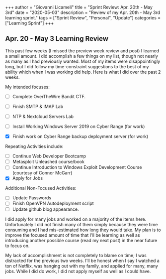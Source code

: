 +++
author = "Giovanni Licameli"
title = "Sprint Review: Apr. 20th - May 3rd"
date = "2020-05-03"
description = "Review of my Apr. 20th - May 3rd learning sprint."
tags = ["Sprint Review", "Personal", "Update"]
categories = ["Learning Sprint"]
+++

## Apr. 20 - May 3 Learning Review

This past few weeks (I missed the preview week review and post) I learned a small amount. I did accomplish a few things on my list, though not nearly as many as I had previously wanted. Most of my items were disappointingly long, but I did follow my time-constraint suggestions to the best of my ability which when I was working did help. Here is what I did over the past 2 weeks.

My intended focuses:

- [ ] Complete OverTheWire Bandit CTF.
- [ ] Finish SMTP & IMAP Lab
- [ ] NTP & Nextcloud Servers Lab
- [ ] Install Working Windows Server 2019 on Cyber Range (for work)
- [X] Finish work on Cyber Range backup deployment server (for work)


Repeating Activities include:

- [ ]  Continue Web Developer Bootcamp
- [ ]  Metasploit Unleashed course/book
- [ ]  Continue Introduction to Windows Exploit Development Course (courtesy of Connor McGarr)
- [X]  Apply for Jobs

Additional Non-Focused Activities:

- [ ]  Update Passwords
- [ ]  Finish OpenVPN Autodeployment script
- [ ]  Update github blog appearance. 

I did apply for many jobs and worked on a majority of the items here. Unfortunately I did not finish many of them simply because they were time consuming and I had mis-estimated how long they would take. My plan is to improve the focused amount of time that I'll be learning as well as introducing another possible course (read my next post) in the near future to focus on. 

My lack of accomplishment is not completely to blame on time; I was distracted for the previous two weeks. I'll be honest when I say I watched a ton of Netflix, was hanging out with my family, and applied for many, many jobs. While I did do work, I did not apply myself as well as I could have. 